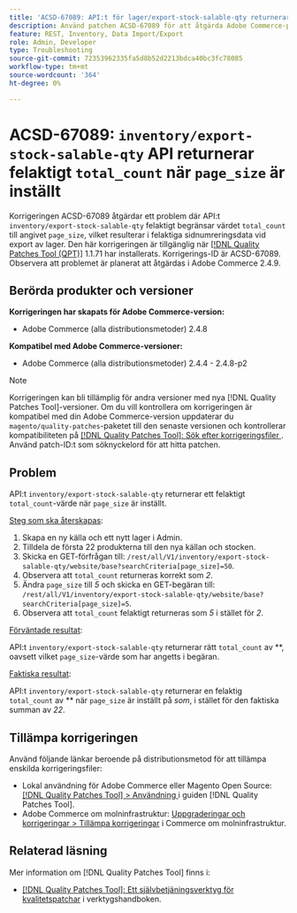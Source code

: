 ```yaml
---
title: 'ACSD-67089: API:t för lager/export-stock-salable-qty returnerar felaktigt total_count när page_size anges'
description: Använd patchen ACSD-67089 för att åtgärda Adobe Commerce-problemet där API:t "layer/export-stock-salable-quality" felaktigt begränsar värdet "total_count" till angivet "page_size", vilket resulterar i felaktiga sidnumreringsdata vid export av lager.
feature: REST, Inventory, Data Import/Export
role: Admin, Developer
type: Troubleshooting
source-git-commit: 72353962335fa5d8b52d2213bdca40bc3fc78085
workflow-type: tm+mt
source-wordcount: '364'
ht-degree: 0%

---
```


# ACSD-67089: `inventory/export-stock-salable-qty` API returnerar felaktigt `total_count` när `page_size` är inställt

Korrigeringen ACSD-67089 åtgärdar ett problem där API:t `inventory/export-stock-salable-qty` felaktigt begränsar värdet `total_count` till angivet `page_size`, vilket resulterar i felaktiga sidnumreringsdata vid export av lager. Den här korrigeringen är tillgänglig när [[!DNL Quality Patches Tool (QPT)]](/help/tools/quality-patches-tool/quality-patches-tool-to-self-serve-quality-patches.md) 1.1.71 har installerats. Korrigerings-ID är ACSD-67089. Observera att problemet är planerat att åtgärdas i Adobe Commerce 2.4.9.

## Berörda produkter och versioner

**Korrigeringen har skapats för Adobe Commerce-version:**

* Adobe Commerce (alla distributionsmetoder) 2.4.8

**Kompatibel med Adobe Commerce-versioner:**

* Adobe Commerce (alla distributionsmetoder) 2.4.4 - 2.4.8-p2

>[!NOTE]
>
>Korrigeringen kan bli tillämplig för andra versioner med nya [!DNL Quality Patches Tool]-versioner. Om du vill kontrollera om korrigeringen är kompatibel med din Adobe Commerce-version uppdaterar du `magento/quality-patches`-paketet till den senaste versionen och kontrollerar kompatibiliteten på [[!DNL Quality Patches Tool]: Sök efter korrigeringsfiler ](https://experienceleague.adobe.com/tools/commerce-quality-patches/index.html). Använd patch-ID:t som söknyckelord för att hitta patchen.

## Problem

API:t `inventory/export-stock-salable-qty` returnerar ett felaktigt `total_count`-värde när `page_size` är inställt.

<u>Steg som ska återskapas</u>:

1. Skapa en ny källa och ett nytt lager i Admin.
1. Tilldela de första 22 produkterna till den nya källan och stocken.
1. Skicka en GET-förfrågan till:
   `/rest/all/V1/inventory/export-stock-salable-qty/website/base?searchCriteria[page_size]=50`.
1. Observera att `total_count` returneras korrekt som *2*.
1. Ändra `page_size` till *5* och skicka en GET-begäran till:
   `/rest/all/V1/inventory/export-stock-salable-qty/website/base?searchCriteria[page_size]=5`.
1. Observera att `total_count` felaktigt returneras som *5* i stället för *2*.

<u>Förväntade resultat</u>:

API:t `inventory/export-stock-salable-qty` returnerar rätt `total_count` av **, oavsett vilket `page_size`-värde som har angetts i begäran.

<u>Faktiska resultat</u>:

API:t `inventory/export-stock-salable-qty` returnerar en felaktig `total_count` av ** när `page_size` är inställt på *som*, i stället för den faktiska summan av *22*.

## Tillämpa korrigeringen

Använd följande länkar beroende på distributionsmetod för att tillämpa enskilda korrigeringsfiler:

* Lokal användning för Adobe Commerce eller Magento Open Source: [[!DNL Quality Patches Tool] > Användning ](/help/tools/quality-patches-tool/usage.md) i guiden [!DNL Quality Patches Tool].
* Adobe Commerce om molninfrastruktur: [Uppgraderingar och korrigeringar > Tillämpa korrigeringar](https://experienceleague.adobe.com/docs/commerce-cloud-service/user-guide/develop/upgrade/apply-patches.html) i Commerce om molninfrastruktur.

## Relaterad läsning

Mer information om [!DNL Quality Patches Tool] finns i:

* [[!DNL Quality Patches Tool]: Ett självbetjäningsverktyg för kvalitetspatchar](/help/tools/quality-patches-tool/quality-patches-tool-to-self-serve-quality-patches.md) i verktygshandboken.
